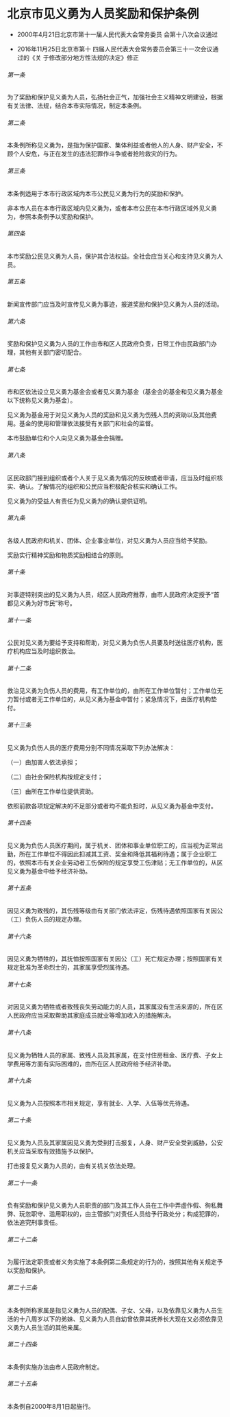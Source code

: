 # 北京市见义勇为人员奖励和保护条例

- 2000年4月21日北京市第十一届人民代表大会常务委员
会第十八次会议通过

- 2016年11月25日北京市第十
四届人民代表大会常务委员会第三十一次会议通过的《关
于修改部分地方性法规的决定》修正

<!-- INFO END -->

###### 第一条

为了奖励和保护见义勇为人员，弘扬社会正气，加强社会主义精神文明建设，根据有关法律、法规，结合本市实际情况，制定本条例。

###### 第二条

本条例所称见义勇为，是指为保护国家、集体利益或者他人的人身、财产安全，不顾个人安危，与正在发生的违法犯罪作斗争或者抢险救灾的行为。

###### 第三条

本条例适用于本市行政区域内本市公民见义勇为行为的奖励和保护。

非本市人员在本市行政区域内见义勇为，或者本市公民在本市行政区域外见义勇为，参照本条例予以奖励和保护。

###### 第四条

本市奖励公民见义勇为人员，保护其合法权益。全社会应当关心和支持见义勇为人员。

###### 第五条

新闻宣传部门应当及时宣传见义勇为事迹，报道奖励和保护见义勇为人员的活动。

###### 第六条

奖励和保护见义勇为人员的工作由市和区人民政府负责，日常工作由民政部门办理，其他有关部门密切配合。

###### 第七条

市和区依法设立见义勇为基金会或者见义勇为基金（基金会的基金和见义勇为基金以下统称见义勇为基金）。

见义勇为基金用于对见义勇为人员的奖励和见义勇为伤残人员的资助以及其他费用。基金的使用和管理依法接受有关部门和社会的监督。

本市鼓励单位和个人向见义勇为基金会捐赠。

###### 第八条

区民政部门接到组织或者个人关于见义勇为情况的反映或者申请，应当及时组织核实、确认。了解情况的组织和公民应当积极配合核实和确认工作。

见义勇为的受益人有责任为见义勇为的确认提供证明。

###### 第九条

各级人民政府和机关、团体、企业事业单位，对见义勇为人员应当给予奖励。

奖励实行精神奖励和物质奖励相结合的原则。

###### 第十条

对事迹特别突出的见义勇为人员，经区人民政府推荐，由市人民政府决定授予“首都见义勇为好市民”称号。

###### 第十一条

公民对见义勇为要给予支持和帮助，对见义勇为负伤人员要及时送往医疗机构，医疗机构应当及时组织救治。

###### 第十二条

救治见义勇为负伤人员的费用，有工作单位的，由所在工作单位暂付；工作单位无力暂付或者无工作单位的，从见义勇为基金中暂付；紧急情况下，由医疗机构垫付。

###### 第十三条

见义勇为负伤人员的医疗费用分别不同情况采取下列办法解决：

（一）由加害人依法承担；

（二）由社会保险机构按规定支付；

（三）由所在工作单位提供资助。

依照前款各项规定解决的不足部分或者均不能负担时，从见义勇为基金中支付。

###### 第十四条

见义勇为负伤人员医疗期间，属于机关、团体和事业单位职工的，应当视为正常出勤，所在工作单位不得因此扣减其工资、奖金和降低其福利待遇；属于企业职工的，依照本市有关企业劳动者工伤保险的规定享受工伤津贴；无工作单位的，从区见义勇为基金中给予经济补助。

###### 第十五条

因见义勇为致残的，其伤残等级由有关部门依法评定，伤残待遇依照国家有关因公（工）负伤人员的规定办理。

###### 第十六条

因见义勇为牺牲的，其抚恤按照国家有关因公（工）死亡规定办理；按照国家有关规定批准为革命烈士的，其家属享受烈属待遇。

###### 第十七条

对因见义勇为牺牲或者致残丧失劳动能力的人员，其家属没有生活来源的，所在区人民政府应当采取帮助其家庭成员就业等增加收入的措施解决。

###### 第十八条

见义勇为牺牲人员的家属、致残人员及其家属，在支付住房租金、医疗费、子女上学费用等方面有实际困难的，由所在区人民政府给予经济补助。

###### 第十九条

见义勇为人员按照本市相关规定，享有就业、入学、入伍等优先待遇。

###### 第二十条

见义勇为人员及其家属因见义勇为受到打击报复，人身、财产安全受到威胁，公安机关应当采取有效措施予以保护。

打击报复见义勇为人员的，由有关机关依法处理。

###### 第二十一条

负有奖励和保护见义勇为人员职责的部门及其工作人员在工作中弄虚作假、徇私舞弊、玩忽职守、滥用职权的，由主管部门对责任人员给予行政处分；构成犯罪的，依法追究刑事责任。

###### 第二十二条

为履行法定职责或者义务实施了本条例第二条规定的行为的，按照其他有关规定予以奖励和保护。

###### 第二十三条

本条例所称家属是指见义勇为人员的配偶、子女、父母，以及依靠见义勇为人员生活的十八周岁以下的弟妹、见义勇为人员自幼曾依靠其抚养长大现在又必须依靠见义勇为人员生活的其他亲属。

###### 第二十四条

本条例实施办法由市人民政府制定。

###### 第二十五条

本条例自2000年8月1日起施行。
